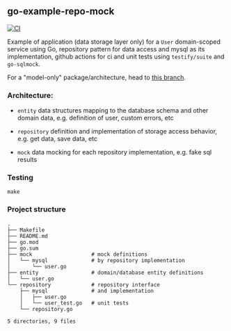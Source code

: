 ## go-example-repo-mock

[![CI](https://github.com/mvrilo/go-example-repo-mock/actions/workflows/ci.yaml/badge.svg)](https://github.com/mvrilo/go-example-repo-mock/actions/workflows/ci.yaml)

Example of application (data storage layer only) for a `User` domain-scoped service using Go, repository pattern for data access and mysql as its implementation, github actions for ci and unit tests using `testify/suite` and `go-sqlmock`.

For a "model-only" package/architecture, head to [this branch](https://github.com/mvrilo/go-example-repo-mock/tree/model).

### Architecture:

- `entity`
data structures mapping to the database schema and other domain data, e.g. definition of user, custom errors, etc

- `repository`
definition and implementation of storage access behavior, e.g. get data, save data, etc

- `mock`
data mocking for each repository implementation, e.g. fake sql results

### Testing

`make`

### Project structure

```
.
├── Makefile
├── README.md
├── go.mod
├── go.sum
├── mock                   # mock definitions
│   └── mysql              # by repository implementation
│       └── user.go
├── entity                 # domain/database entity definitions
│   └── user.go
└── repository             # repository interface
    ├── mysql              # and implementation
    │   ├── user.go
    │   └── user_test.go   # unit tests
    └── repository.go

5 directories, 9 files
```
